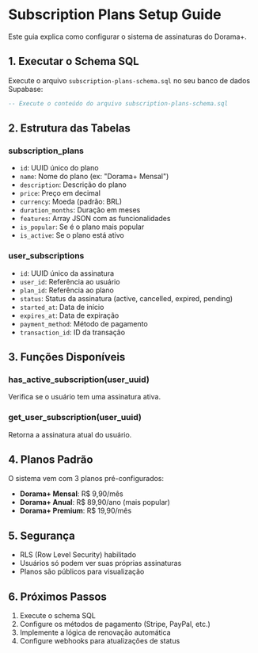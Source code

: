 # Subscription Plans Setup Guide

Este guia explica como configurar o sistema de assinaturas do Dorama+.

## 1. Executar o Schema SQL

Execute o arquivo `subscription-plans-schema.sql` no seu banco de dados Supabase:

```sql
-- Execute o conteúdo do arquivo subscription-plans-schema.sql
```

## 2. Estrutura das Tabelas

### subscription_plans
- `id`: UUID único do plano
- `name`: Nome do plano (ex: "Dorama+ Mensal")
- `description`: Descrição do plano
- `price`: Preço em decimal
- `currency`: Moeda (padrão: BRL)
- `duration_months`: Duração em meses
- `features`: Array JSON com as funcionalidades
- `is_popular`: Se é o plano mais popular
- `is_active`: Se o plano está ativo

### user_subscriptions
- `id`: UUID único da assinatura
- `user_id`: Referência ao usuário
- `plan_id`: Referência ao plano
- `status`: Status da assinatura (active, cancelled, expired, pending)
- `started_at`: Data de início
- `expires_at`: Data de expiração
- `payment_method`: Método de pagamento
- `transaction_id`: ID da transação

## 3. Funções Disponíveis

### has_active_subscription(user_uuid)
Verifica se o usuário tem uma assinatura ativa.

### get_user_subscription(user_uuid)
Retorna a assinatura atual do usuário.

## 4. Planos Padrão

O sistema vem com 3 planos pré-configurados:
- **Dorama+ Mensal**: R$ 9,90/mês
- **Dorama+ Anual**: R$ 89,90/ano (mais popular)
- **Dorama+ Premium**: R$ 19,90/mês

## 5. Segurança

- RLS (Row Level Security) habilitado
- Usuários só podem ver suas próprias assinaturas
- Planos são públicos para visualização

## 6. Próximos Passos

1. Execute o schema SQL
2. Configure os métodos de pagamento (Stripe, PayPal, etc.)
3. Implemente a lógica de renovação automática
4. Configure webhooks para atualizações de status